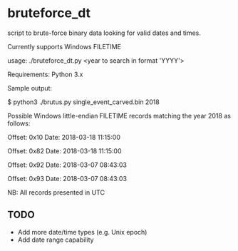 # bruteforce_dt

script to brute-force binary data looking for valid dates and times.

Currently supports Windows FILETIME

usage: ./bruteforce_dt.py <filename> <year to search in format 'YYYY'>
  
Requirements: Python 3.x

Sample output:

$ python3 ./brutus.py single_event_carved.bin 2018

Possible Windows little-endian FILETIME records matching the year 2018 as follows:

Offset: 0x10    Date: 2018-03-18 11:15:00

Offset: 0x82    Date: 2018-03-18 11:15:00

Offset: 0x92    Date: 2018-03-07 08:43:03

Offset: 0x93    Date: 2018-03-07 08:43:03



NB: All records presented in UTC

## TODO
- Add more date/time types (e.g. Unix epoch)
- Add date range capability
